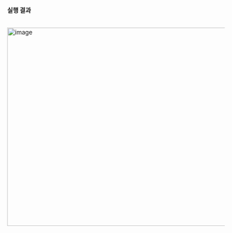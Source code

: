 
**실행 결과**

<br>

<img width="1495" height="459" alt="image" src="https://github.com/user-attachments/assets/9e749c15-a454-40c0-9aac-a31108c6df93" />
